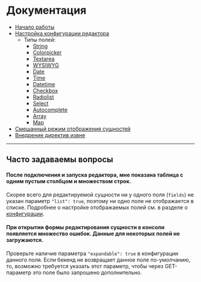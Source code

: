 # Документация

* [Начало работы](getting-started.md)
* [Настройка конфигурации редактора](configuration.md)
    * Типы полей:
        * [String](fields/string.md)
        * [Colorpicker](fields/colorpicker.md)
        * [Textarea](fields/textarea.md)
        * [WYSIWYG](fields/wysiwyg.md)
        * [Date](fields/date.md)
        * [Time](fields/time.md)
        * [Datetime](fields/datetime.md)
        * [Checkbox](fields/checkbox.md)
        * [Radiolist](fields/radiolist.md)
        * [Select](fields/select.md)
        * [Autocomplete](fields/autocomplete.md)
        * [Array](fields/array.md)
        * [Map](fields/map.md)
* [Смешанный режим отображения сущностей](mixed-mode.md)
* [Внедрение директив извне](injection-directive.md)

---

## Часто задаваемы вопросы

#### После подключения и запуска редактора, мне показана таблица с одним пустым столбцом и множеством строк.

Скорее всего для редактируемой сущности ни у одного поля (`fields`) не указан параметр `"list": true`, поэтому ни одно 
поле не отображается в списке. Подробнее о настройке отображаемых полей см. в разделе о [конфигурации](configuration.md).

#### При открытии формы редактирования сущности в консоли появляется множество ошибок. Данные для некоторых полей не загружаются.

Проверьте наличие параметра `"expandable": true` в конфигурации данного поля. Если бекенд не возвращает данное поле 
по-умолчанию, то, возможно требуется указать этот параметр, чтобы через GET-параметр это поле было запрошено 
дополнительно.
